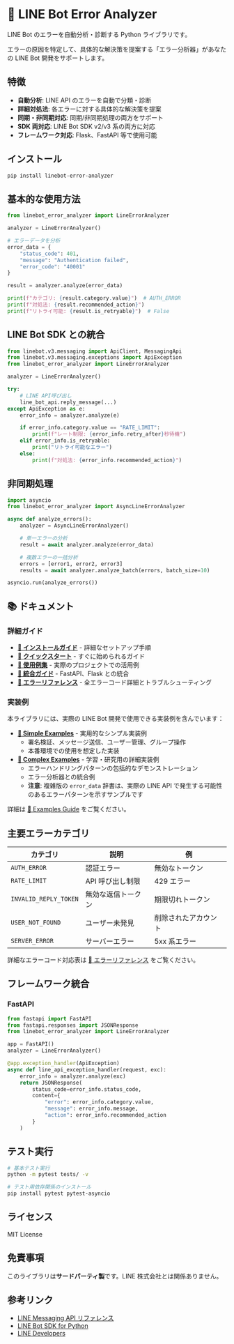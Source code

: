 # 🤖 LINE Bot Error Analyzer

LINE Bot のエラーを自動分析・診断する Python ライブラリです。

エラーの原因を特定して、具体的な解決策を提案する「エラー分析器」があなたの LINE Bot 開発をサポートします。

## 特徴

- **自動分析**: LINE API のエラーを自動で分類・診断
- **詳細対処法**: 各エラーに対する具体的な解決策を提案
- **同期・非同期対応**: 同期/非同期処理の両方をサポート
- **SDK 両対応**: LINE Bot SDK v2/v3 系の両方に対応
- **フレームワーク対応**: Flask、FastAPI 等で使用可能

## インストール

```bash
pip install linebot-error-analyzer
```

## 基本的な使用方法

```python
from linebot_error_analyzer import LineErrorAnalyzer

analyzer = LineErrorAnalyzer()

# エラーデータを分析
error_data = {
    "status_code": 401,
    "message": "Authentication failed",
    "error_code": "40001"
}

result = analyzer.analyze(error_data)

print(f"カテゴリ: {result.category.value}")  # AUTH_ERROR
print(f"対処法: {result.recommended_action}")
print(f"リトライ可能: {result.is_retryable}")  # False
```

## LINE Bot SDK との統合

```python
from linebot.v3.messaging import ApiClient, MessagingApi
from linebot.v3.messaging.exceptions import ApiException
from linebot_error_analyzer import LineErrorAnalyzer

analyzer = LineErrorAnalyzer()

try:
    # LINE API呼び出し
    line_bot_api.reply_message(...)
except ApiException as e:
    error_info = analyzer.analyze(e)

    if error_info.category.value == "RATE_LIMIT":
        print(f"レート制限: {error_info.retry_after}秒待機")
    elif error_info.is_retryable:
        print("リトライ可能なエラー")
    else:
        print(f"対処法: {error_info.recommended_action}")
```

## 非同期処理

```python
import asyncio
from linebot_error_analyzer import AsyncLineErrorAnalyzer

async def analyze_errors():
    analyzer = AsyncLineErrorAnalyzer()

    # 単一エラーの分析
    result = await analyzer.analyze(error_data)

    # 複数エラーの一括分析
    errors = [error1, error2, error3]
    results = await analyzer.analyze_batch(errors, batch_size=10)

asyncio.run(analyze_errors())
```

## 📚 ドキュメント

### 詳細ガイド

- **[📖 インストールガイド](docs/installation.md)** - 詳細なセットアップ手順
- **[🚀 クイックスタート](docs/quickstart.md)** - すぐに始められるガイド
- **[🎯 使用例集](docs/examples/)** - 実際のプロジェクトでの活用例
- **[🔧 統合ガイド](docs/integration/)** - FastAPI、Flask との統合
- **[🐛 エラーリファレンス](docs/errors/)** - 全エラーコード詳細とトラブルシューティング

### 実装例

本ライブラリには、実際の LINE Bot 開発で使用できる実装例を含んでいます：

- **[📁 Simple Examples](examples/)** - 実用的なシンプル実装例
  - 署名検証、メッセージ送信、ユーザー管理、グループ操作
  - 本番環境での使用を想定した実装
- **[📁 Complex Examples](examples/)** - 学習・研究用の詳細実装例
  - エラーハンドリングパターンの包括的なデモンストレーション
  - エラー分析器との統合例
  - **注意**: 複雑版の `error_data` 辞書は、実際の LINE API で発生する可能性のあるエラーパターンを示すサンプルです

詳細は [📖 Examples Guide](examples/README.md) をご覧ください。

## 主要エラーカテゴリ

| カテゴリ              | 説明               | 例                   |
| --------------------- | ------------------ | -------------------- |
| `AUTH_ERROR`          | 認証エラー         | 無効なトークン       |
| `RATE_LIMIT`          | API 呼び出し制限   | 429 エラー           |
| `INVALID_REPLY_TOKEN` | 無効な返信トークン | 期限切れトークン     |
| `USER_NOT_FOUND`      | ユーザー未発見     | 削除されたアカウント |
| `SERVER_ERROR`        | サーバーエラー     | 5xx 系エラー         |

詳細なエラーコード対応表は [📖 エラーリファレンス](docs/errors/line_api_codes.md) をご覧ください。

## フレームワーク統合

### FastAPI

```python
from fastapi import FastAPI
from fastapi.responses import JSONResponse
from linebot_error_analyzer import LineErrorAnalyzer

app = FastAPI()
analyzer = LineErrorAnalyzer()

@app.exception_handler(ApiException)
async def line_api_exception_handler(request, exc):
    error_info = analyzer.analyze(exc)
    return JSONResponse(
        status_code=error_info.status_code,
        content={
            "error": error_info.category.value,
            "message": error_info.message,
            "action": error_info.recommended_action
        }
    )
```

## テスト実行

```bash
# 基本テスト実行
python -m pytest tests/ -v

# テスト用依存関係のインストール
pip install pytest pytest-asyncio
```

## ライセンス

MIT License

## 免責事項

このライブラリは**サードパーティ製**です。LINE 株式会社とは関係ありません。

## 参考リンク

- [LINE Messaging API リファレンス](https://developers.line.biz/ja/reference/messaging-api/)
- [LINE Bot SDK for Python](https://github.com/line/line-bot-sdk-python)
- [LINE Developers](https://developers.line.biz/ja/)
